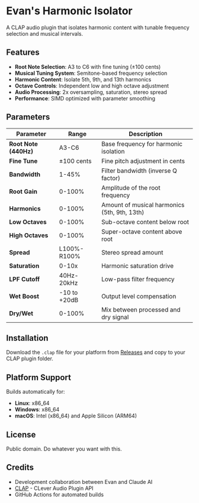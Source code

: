 # Evan's Harmonic Isolator

A CLAP audio plugin that isolates harmonic content with tunable frequency selection and musical intervals.

## Features

- **Root Note Selection**: A3 to C6 with fine tuning (±100 cents)
- **Musical Tuning System**: Semitone-based frequency selection
- **Harmonic Content**: Isolate 5th, 9th, and 13th harmonics
- **Octave Controls**: Independent low and high octave adjustment
- **Audio Processing**: 2x oversampling, saturation, stereo spread
- **Performance**: SIMD optimized with parameter smoothing

## Parameters

| Parameter | Range | Description |
|-----------|--------|-------------|
| **Root Note (440Hz)** | A3-C6 | Base frequency for harmonic isolation |
| **Fine Tune** | ±100 cents | Fine pitch adjustment in cents |
| **Bandwidth** | 1-45% | Filter bandwidth (inverse Q factor) |
| **Root Gain** | 0-100% | Amplitude of the root frequency |
| **Harmonics** | 0-100% | Amount of musical harmonics (5th, 9th, 13th) |
| **Low Octaves** | 0-100% | Sub-octave content below root |
| **High Octaves** | 0-100% | Super-octave content above root |
| **Spread** | L100%-R100% | Stereo spread amount |
| **Saturation** | 0-10x | Harmonic saturation drive |
| **LPF Cutoff** | 40Hz-20kHz | Low-pass filter frequency |
| **Wet Boost** | -10 to +20dB | Output level compensation |
| **Dry/Wet** | 0-100% | Mix between processed and dry signal |

## Installation

Download the `.clap` file for your platform from [Releases](../../releases) and copy to your CLAP plugin folder.

## Platform Support

Builds automatically for:
- **Linux**: x86_64
- **Windows**: x86_64  
- **macOS**: Intel (x86_64) and Apple Silicon (ARM64)

## License

Public domain. Do whatever you want with this.

## Credits

- Development collaboration between Evan and Claude AI
- [CLAP](https://github.com/free-audio/clap) - CLever Audio Plugin API
- GitHub Actions for automated builds
